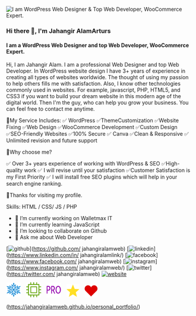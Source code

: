 ![   I am WordPress Web Designer & Top Web Developer, WooCommerce Expert.](  https://media.licdn.com/dms/image/D4E16AQGpUhQ7tkDgRw/profile-displaybackgroundimage-shrink_350_1400/0/1702832707899?e=1708560000&v=beta&t=jSaGtkP_bA67pp-J7pqMtizSv42gYvGIBLiI83cX1-8)

### Hi there 👋, I'm Jahangir AlamArturs
####    I am a WordPress Web Designer and top Web Developer, WooCommerce Expert.

  Hi, I am Jahangir Alam. I am a professional Web Designer and top Web Developer. In WordPress website design I have 3+ years of experience in creating all types of websites worldwide. The thought of using my passion to help others fills me with satisfaction. Also, I know other technologies commonly used in websites. For example, javascript, PHP, HTML5, and CSS3 if you want to build your dream website in this modern age of the digital world. Then I'm the guy, who can help you grow your business. You can feel free to contact me anytime.

🎉My Service Includes: ✅ WordPress
✅ThemeCustomization
✅Website Fixing
✅Web Design
✅WooCommerce Development
✅Custom Design
✅SEO-Friendly Websites
✅100% Secure
✅ Canva
✅Clean & Responsive
✅ Unlimited revision and future support

 🍃Why choose me?

 ✅ Over 3+ years experience of working with WordPress & SEO
 ✅High-quality work
 ✅ I will revise until your satisfaction
 ✅Customer Satisfaction is my  First Priority
 ✅ I will install free SEO plugins which will help in your search engine ranking.

 🌹Thanks for visiting my profile.

Skills:  HTML / CSS/ JS / PHP

- 🔭 I’m currently working on  Walletmax IT 
- 🌱 I’m currently learning  JavaScript 
- 👯 I’m looking to collaborate on Github 
- 💬 Ask me about Web Developer 


[<img src='https://cdn.jsdelivr.net/npm/simple-icons@3.0.1/icons/github.svg' alt='github' height='40'>](https://github.com/ jahangiralamweb)  [<img src='https://cdn.jsdelivr.net/npm/simple-icons@3.0.1/icons/linkedin.svg' alt='linkedin' height='40'>](https://www.linkedin.com/in/ jahangiralamlink/)  [<img src='https://cdn.jsdelivr.net/npm/simple-icons@3.0.1/icons/facebook.svg' alt='facebook' height='40'>](https://www.facebook.com/ jahangiralamweb)  [<img src='https://cdn.jsdelivr.net/npm/simple-icons@3.0.1/icons/instagram.svg' alt='instagram' height='40'>](https://www.instagram.com/ jahangiralamweb/)  [<img src='https://cdn.jsdelivr.net/npm/simple-icons@3.0.1/icons/twitter.svg' alt='twitter' height='40'>](https://twitter.com/ jahangiralamweb)  [<img src='https://cdn.jsdelivr.net/npm/simple-icons@3.0.1/icons/icloud.svg' alt='website' height='40'>](https://jahangiralamweb.github.io/personal_portfolio/)  

<a href='https://archiveprogram.github.com/'><img src='https://raw.githubusercontent.com/acervenky/animated-github-badges/master/assets/acbadge.gif' width='40' height='40'></a> <a href='https://docs.github.com/en/developers'><img src='https://raw.githubusercontent.com/acervenky/animated-github-badges/master/assets/devbadge.gif' width='40' height='40'></a> <a href='https://github.com/pricing'><img src='https://raw.githubusercontent.com/acervenky/animated-github-badges/master/assets/pro.gif' width='40' height='40'></a> <a href='https://stars.github.com/'><img src='https://raw.githubusercontent.com/acervenky/animated-github-badges/master/assets/starbadge.gif' width='35' height='35'></a> <a href='https://docs.github.com/en/github/supporting-the-open-source-community-with-github-sponsors'><img src='https://raw.githubusercontent.com/acervenky/animated-github-badges/master/assets/sponsorbadge.gif' width='35' height='35'></a> 

 (https://jahangiralamweb.github.io/personal_portfolio/)

 


